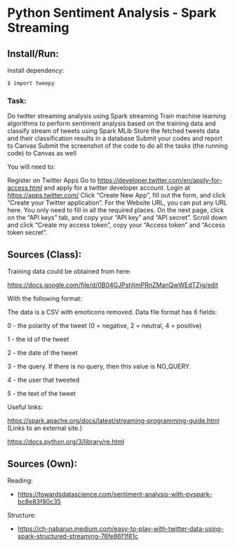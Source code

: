 # Python Sentiment Analysis - Spark Streaming

## Install/Run:

Install dependency: 

`$ import tweepy`

### Task:

Do twitter streaming analysis using Spark streaming
Train machine learning algorithms to perform sentiment analysis based on the training data and classify stream of tweets using Spark MLib
Store the fetched tweets data and their classification results in a database
Submit your codes and report to Canvas
Submit the screenshot of the code to do all the tasks (the running code) to Canvas as well
 

You will need to:

Register on Twitter Apps
Go to https://developer.twitter.com/en/apply-for-access.html and apply for a twitter developer account. 
Login at https://apps.twitter.com/ 
Click “Create New App”, fill out the form, and click “Create your Twitter application”. For the Website URL, you can put any URL here. You only need to fill in all the required places. 
On the next page, click on the “API keys” tab, and copy your “API key” and “API secret”. 
Scroll down and click “Create my access token”, copy your “Access token” and “Access token secret”. 
 

## Sources (Class):

Training data could be obtained from here:

https://docs.google.com/file/d/0B04GJPshIjmPRnZManQwWEdTZjg/edit

 

With the following format:

The data is a CSV with emoticons removed. Data file format has 6 fields:

0 - the polarity of the tweet (0 = negative, 2 = neutral, 4 = positive)

1 - the id of the tweet

2 - the date of the tweet

3 - the query. If there is no query, then this value is NO_QUERY.

4 - the user that tweeted

5 - the text of the tweet

 

 

 

Useful links:

https://spark.apache.org/docs/latest/streaming-programming-guide.html  (Links to an external site.)

https://docs.python.org/3/library/re.html

## Sources (Own):
Reading:
- https://towardsdatascience.com/sentiment-analysis-with-pyspark-bc8e83f80c35

Structure:
- https://ch-nabarun.medium.com/easy-to-play-with-twitter-data-using-spark-structured-streaming-76fe86f1f81c